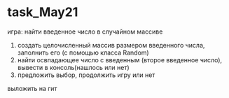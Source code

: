 # task_May21

игра: найти введенное число в случайном массиве

1. создать целочисленный массив размером введенного числа, заполнить его (с помощью класса Random)
2. найти освпадающее число с введенным (второе введенное число), вывести в консоль(нашлось или нет)
3. предложить выбор, продолжить игру или нет

выложить на гит

 
